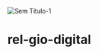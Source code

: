 ![Sem Título-1](https://user-images.githubusercontent.com/95540354/162640037-a4603bc1-2ed0-4cc0-9ed9-d7b0d2515f1e.png)
# rel-gio-digital
